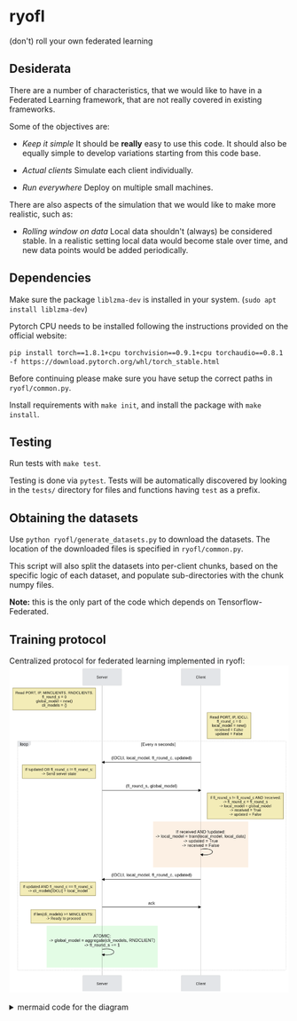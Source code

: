 # ryofl
(don't) roll your own federated learning


## Desiderata

There are a number of characteristics, that we would like to have in a Federated
Learning framework, that are not really covered in existing frameworks.

Some of the objectives are:

 - *Keep it simple* It should be **really** easy to use this code. It should
   also be equally simple to develop variations starting from this code base.

 - *Actual clients* Simulate each client individually.

 - *Run everywhere* Deploy on multiple small machines.

There are also aspects of the simulation that we would like to make more
realistic, such as:

 - *Rolling window on data* Local data shouldn't (always) be considered stable.
   In a realistic setting local data would become stale over time, and new data
   points would be added periodically.



## Dependencies

Make sure the package `liblzma-dev` is installed in your system.
(`sudo apt install liblzma-dev`)

Pytorch CPU needs to be installed following the instructions provided
on the official website:

```
pip install torch==1.8.1+cpu torchvision==0.9.1+cpu torchaudio==0.8.1 -f https://download.pytorch.org/whl/torch_stable.html

```

Before continuing please make sure you have setup the correct paths in
`ryofl/common.py`.

Install requirements with `make init`, and install the package with `make
install`. 


## Testing

Run tests with `make test`.

Testing is done via `pytest`.  Tests will be automatically discovered by looking
in the `tests/` directory for files and functions having `test` as a prefix.


## Obtaining the datasets

Use `python ryofl/generate_datasets.py` to download the datasets. The location
of the downloaded files is specified in `ryofl/common.py`.

This script will also split the datasets into per-client chunks, based on the
specific logic of each dataset, and populate sub-directories with the chunk
numpy files.

**Note:** this is the only part of the code which depends on
Tensorflow-Federated.


## Training protocol

Centralized protocol for federated learning implemented in ryofl:
![protocol](res/ryofl_protocol.png)

<details>
<summary>mermaid code for the diagram</summary>

```mermaid
sequenceDiagram
    participant S as Server
	participant C as Client

	Note left of S: Read PORT, IP, MINCLIENTS, RNDCLIENTS.<br/>fl_round_s = 0<br/>global_model = new()<br/>cli_models = {}
	
	Note right of C: Read PORT, IP, IDCLI. <br/>fl_round_c = 0<br/>local_model = new()<br/>received = False<br/>updated = False
	
	
	loop Every n seconds
	
	
	C ->> S: (IDCLI, local_model, fl_round_c, updated)
	
	
	Note left of S: If !updated OR fl_round_c != fl_round_s:<br/> -> Send server state
	S ->> C: (fl_round_s, global_model)
	
	
	Note right of C: If fl_round_s != fl_round_c AND !received:<br/> -> fl_round_c = fl_round_s<br/> -> local_model = global_model<br/> -> received = True<br/> -> updated = False
	
	
	rect rgba(251, 230, 208, 0.6)
	
	C ->> C: If received AND !updated:<br/> -> local_model = train(local_model, local_data)<br/> -> updated = True<br/> -> received = False
	
	end
	
	
	C ->> S: (IDCLI, local_model, fl_round_c, updated)
	
	Note left of S: If updated AND fl_round_c == fl_round_s:<br/> -> cli_models[IDCLI] = local_model
	
	S ->> C: ack
	
	
	Note left of S: If len(cli_models) >= MINCLIENTS:<br/> -> Ready to proceed<br/>
	
	
	rect rgba(208, 251, 209, 0.6)
	
	S ->> S: ATOMIC:<br/> -> global_model = aggregate(cli_models, RNDCLIENT)<br/> -> fl_round_s += 1
	
	end
	
	end
	
</details>
```

## Running the system

### Data

Generate the configuration files for the server and each client with:

```
python -m ryofl.server make-configs --dataset femnist --model_id cnn --clients 4
```
These files will, by default, be create in the `configs/` folder. This can be
changed in `ryofl/common.py`.
Configuration files are human-readable json formatted, and will also contain the
list of data files each client should use during the training.

### Server

The server script can then be run with:
```
python -m ryofl.server fl --config configs/cfg_file_0.json  
```

By default the server will wait for a sufficient number of clients to join
before the actual training protocol begins.


### Clients

Similarly, running the clients script will look like:
```
python -m ryofl.client fl --config configs/cfg_file_1.json  
```

**Note:** please be careful to assign the correct configuration file to each
client.
